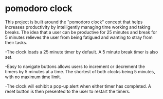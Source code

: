 # pomodoro clock

This project is built around the "pomodoro clock" concept that helps increases productivity by intelligently managing time working and taking breaks. The idea that a user can be productive for 25 minutes and break for 5 minutes relieves the user from being fatigued and wanting to stray from their tasks.

-The clock loads a 25 minute timer by default. A 5 minute break timer is also set.

-Easy to navigate buttons allows users to increment or decrement the timers by 5 minutes at a time. The shortest of both clocks being 5 minutes, with no maximum time limit.

-The clock will exhibit a pop-up alert when either timer has completed. A reset button is then presented to the user to restart the timers.
